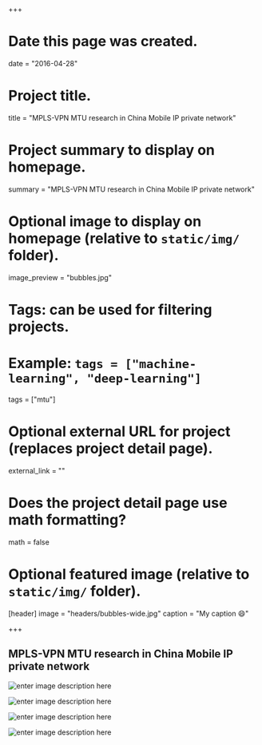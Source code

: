 +++

# Date this page was created.
date = "2016-04-28"

# Project title.
title = "MPLS-VPN MTU research in China Mobile IP private network"

# Project summary to display on homepage.
summary = "MPLS-VPN MTU research in China Mobile IP private network"

# Optional image to display on homepage (relative to `static/img/` folder).
image_preview = "bubbles.jpg"

# Tags: can be used for filtering projects.
# Example: `tags = ["machine-learning", "deep-learning"]`
tags = ["mtu"]

# Optional external URL for project (replaces project detail page).
external_link = ""

# Does the project detail page use math formatting?
math = false

# Optional featured image (relative to `static/img/` folder).
[header]
image = "headers/bubbles-wide.jpg"
caption = "My caption :smile:"

+++

## MPLS-VPN MTU research in China Mobile IP private network

![enter image description here](https://cl.ly/0d3s2e181B3o/%E5%B1%8F%E5%B9%95%E5%BF%AB%E7%85%A7%202017-08-18%205.41.29%20PM.png)



![enter image description here](https://cl.ly/431g2a2m3J1o/%E5%B1%8F%E5%B9%95%E5%BF%AB%E7%85%A7%202017-08-18%205.41.35%20PM.png)


![enter image description here](https://cl.ly/2s103v1o1D1d/%E5%B1%8F%E5%B9%95%E5%BF%AB%E7%85%A7%202017-08-18%205.41.40%20PM.png)


![enter image description here](https://cl.ly/2e032S0l0L2Y/%E5%B1%8F%E5%B9%95%E5%BF%AB%E7%85%A7%202017-08-18%205.41.46%20PM.png)
